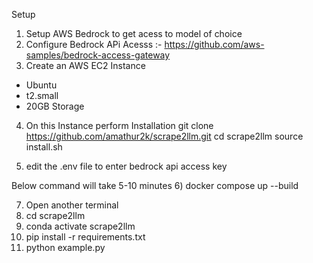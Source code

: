 Setup
1) Setup AWS Bedrock to get acess to model of choice
2) Configure Bedrock APi Acesss :- https://github.com/aws-samples/bedrock-access-gateway
3) Create an AWS EC2 Instance
 - Ubuntu
 - t2.small
 - 20GB Storage

4) On this Instance perform Installation 
   git clone https://github.com/amathur2k/scrape2llm.git
   cd scrape2llm
   source install.sh

5) edit the .env file to enter bedrock api access key
   
Below command will take 5-10 minutes
6)  docker compose up --build

7)  Open another terminal
8)  cd scrape2llm
9)  conda activate scrape2llm
10) pip install -r requirements.txt  
12)  python example.py
   
